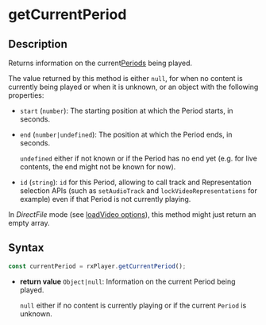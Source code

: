 # getCurrentPeriod

## Description

Returns information on the current[Periods](../../Getting_Started/Glossary.md#period)
being played.

The value returned by this method is either `null`, for when no content is currently being
played or when it is unknown, or an object with the following properties:

- `start` (`number`): The starting position at which the Period starts, in seconds.

- `end` (`number|undefined`): The position at which the Period ends, in seconds.

  `undefined` either if not known or if the Period has no end yet (e.g. for live contents,
  the end might not be known for now).

- `id` (`string`): `id` for this Period, allowing to call track and Representation
  selection APIs (such as `setAudioTrack` and `lockVideoRepresentations` for example) even
  if that Period is not currently playing.

<div class="warning">
In <i>DirectFile</i> mode (see <a
href="../Loading_a_Content.md#transport">loadVideo options</a>),
this method might just return an empty array.
</div>

## Syntax

```js
const currentPeriod = rxPlayer.getCurrentPeriod();
```

- **return value** `Object|null`: Information on the current Period being played.

  `null` either if no content is currently playing or if the current `Period` is unknown.

